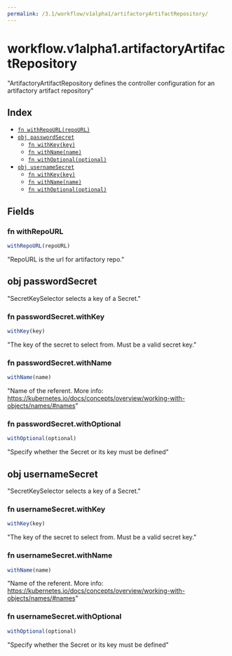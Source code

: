 ```yaml
---
permalink: /3.1/workflow/v1alpha1/artifactoryArtifactRepository/
---
```


# workflow.v1alpha1.artifactoryArtifactRepository

"ArtifactoryArtifactRepository defines the controller configuration for an artifactory artifact repository"

## Index

* [`fn withRepoURL(repoURL)`](#fn-withrepourl)
* [`obj passwordSecret`](#obj-passwordsecret)
  * [`fn withKey(key)`](#fn-passwordsecretwithkey)
  * [`fn withName(name)`](#fn-passwordsecretwithname)
  * [`fn withOptional(optional)`](#fn-passwordsecretwithoptional)
* [`obj usernameSecret`](#obj-usernamesecret)
  * [`fn withKey(key)`](#fn-usernamesecretwithkey)
  * [`fn withName(name)`](#fn-usernamesecretwithname)
  * [`fn withOptional(optional)`](#fn-usernamesecretwithoptional)

## Fields

### fn withRepoURL

```ts
withRepoURL(repoURL)
```

"RepoURL is the url for artifactory repo."

## obj passwordSecret

"SecretKeySelector selects a key of a Secret."

### fn passwordSecret.withKey

```ts
withKey(key)
```

"The key of the secret to select from.  Must be a valid secret key."

### fn passwordSecret.withName

```ts
withName(name)
```

"Name of the referent. More info: https://kubernetes.io/docs/concepts/overview/working-with-objects/names/#names"

### fn passwordSecret.withOptional

```ts
withOptional(optional)
```

"Specify whether the Secret or its key must be defined"

## obj usernameSecret

"SecretKeySelector selects a key of a Secret."

### fn usernameSecret.withKey

```ts
withKey(key)
```

"The key of the secret to select from.  Must be a valid secret key."

### fn usernameSecret.withName

```ts
withName(name)
```

"Name of the referent. More info: https://kubernetes.io/docs/concepts/overview/working-with-objects/names/#names"

### fn usernameSecret.withOptional

```ts
withOptional(optional)
```

"Specify whether the Secret or its key must be defined"